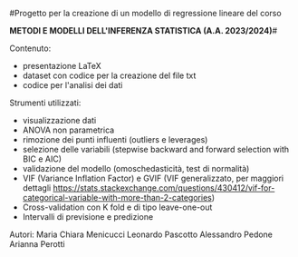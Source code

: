 #Progetto per la creazione di un modello di regressione lineare del corso 

__METODI E MODELLI DELL'INFERENZA STATISTICA (A.A. 2023/2024)__#

Contenuto:
- presentazione LaTeX
- dataset con codice per la creazione del file txt
- codice per l'analisi dei dati

Strumenti utilizzati:
- visualizzazione dati
- ANOVA non parametrica
- rimozione dei punti influenti (outliers e leverages)
- selezione delle variabili (stepwise backward and forward selection with BIC e AIC)
- validazione del modello (omoschedasticità, test di normalità)
- VIF (Variance Inflation Factor) e GVIF (VIF generalizzato, per maggiori dettagli https://stats.stackexchange.com/questions/430412/vif-for-categorical-variable-with-more-than-2-categories)
- Cross-validation con K fold e di tipo leave-one-out
- Intervalli di previsione e predizione

Autori:
Maria Chiara Menicucci
Leonardo Pascotto
Alessandro Pedone
Arianna Perotti
